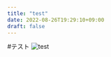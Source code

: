 ```yaml
---
title: "test"
date: 2022-08-26T19:29:10+09:00
draft: false
---
```


#テスト
![test](https://images-resize.com/resize?height=400&width=700&url=https://storage.googleapis.com/hiroyuki/pexels-mark-burnett-731553.jpg "サンプル")

